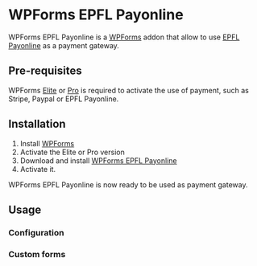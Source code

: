 # WPForms EPFL Payonline

WPForms EPFL Payonline is a [WPForms](https://wpforms.com/) addon that allow to
use [EPFL Payonline](https://payonline.epfl.ch) as a payment gateway.

## Pre-requisites

WPForms [Elite](https://wpforms.com/pricing/) or
[Pro](https://wpforms.com/pricing/) is required to activate the use of payment,
such as Stripe, Paypal or EPFL Payonline.

## Installation

  1. Install [WPForms](https://wpforms.com/)
  2. Activate the Elite or Pro version
  3. Download and install [WPForms EPFL Payonline](https://github.com/epfl-idevelop/wpforms-epfl-payonline)
  4. Activate it.

WPForms EPFL Payonline is now ready to be used as payment gateway.

## Usage

### Configuration


### Custom forms


### 